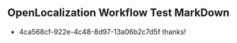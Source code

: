 ## OpenLocalization Workflow Test MarkDown
* 4ca568cf-922e-4c48-8d97-13a06b2c7d5f thanks!

<!--HONumber=Aug16_HO1-->


